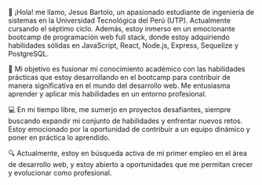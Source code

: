 

👋 ¡Hola! me llamo, Jesus Bartolo, un apasionado estudiante de ingeniería de sistemas en la Universidad Tecnológica del Perú (UTP). 
Actualmente cursando el séptimo ciclo. Además, estoy inmerso en un emocionante bootcamp de programación web full stack, 
donde estoy adquiriendo habilidades sólidas en JavaScript, React, Node.js, Express, Sequelize y PostgreSQL.

🚀 Mi objetivo es fusionar mi conocimiento académico con las habilidades prácticas que estoy desarrollando en el bootcamp 
para contribuir de manera significativa en el mundo del desarrollo web. Me entusiasma aprender y aplicar mis habilidades en un entorno profesional.

💻 En mi tiempo libre, me sumerjo en proyectos desafiantes, siempre buscando expandir mi conjunto de habilidades y enfrentar nuevos retos. 
Estoy emocionado por la oportunidad de contribuir a un equipo dinámico y poner en práctica lo aprendido.

🔍 Actualmente, estoy en búsqueda activa de mi primer empleo en el área de desarrollo web, y estoy abierto a oportunidades que me permitan crecer y evolucionar como profesional.

